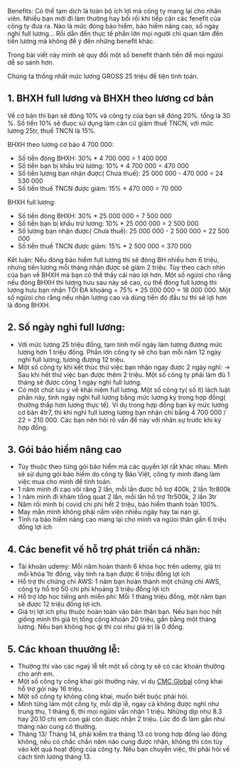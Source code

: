 Benefits: Có thể tạm dịch là toàn bộ ích lợi mà công ty mang lại cho nhân viên.
Nhiều bạn mới đi làm thường hay bối rối khi tiếp cận các fenefit của công ty đưa ra. Nào là mức đóng bảo hiểm, bảo hiểm nâng cao, số ngày nghỉ full lương... Rồi dẫn đến thực tế phần lớn mọi người chỉ quan tâm đến tiền lương mà không để ý đến những benefit khác. 

Trong bài viết này mình sẽ quy đổi một số benefit thành tiền để mọi ngừoi dễ so sánh hơn.

Chúng ta thống nhất mức lương GROSS 25 triệu để tiện tính toán. 

## 1. BHXH full lương và BHXH theo lương cơ bản
Về cơ bản thì bạn sẽ đóng 10% và công ty của bạn sẽ đóng 20%. tổng là 30 %. Số tiền 10% sẽ đuọc sử dụng làm căn cứ giảm thuế TNCN, với mức lương 25tr, thuế TNCN là 15%.

BHXH theo lương cơ bảo 4 700 000:

 - Số tiền đóng BHXH: 30% * 4 700 000 = 1 400 000
 - Số tiền bạn bị khấu trừ lương: 10% * 4 700 000  = 470 000
 - Số tiền lương bạn nhận được( Chưa thuế): 25 000 000 - 470 000 = 24 530 000
 - Số tiền thuế TNCN được giảm: 15% * 470 000 = 70 000

BHXH full lương:

 - Số tiền đóng BHXH: 30% * 25 000 000 = 7 500 000
 - Số tiền bạn bị khấu trừ lương: 10% *  25 000 000 = 2 500 000
 - Số lương bạn nhận được( Chưa thuế): 25 000 000 - 2 500 000 = 22 500 000
 - Số tiền thuế TNCN được giảm: 15% * 2 500 000 = 370 000

Kết luận: Nếu đóng bảo hiểm full lương thì sẽ đóng BH nhiều hơn 6 triệu, nhưng tiền lương mỗi tháng nhận được sẽ giảm 2 triệu. Tùy theo cách nhìn của bạn về BHXH mà bạn có thể thấy cái nào lợi hơn. Một số ngừoi cho rằng nếu đóng BHXH thì lương hưu sau này sẽ cao, cụ thể đóng full lương thì lương hưu bạn nhận TỐI ĐA khoảng = 75% * 25 000 000 = 18 000 000. Một số ngừoi cho rằng nếu nhận lương cao và dùng tiền đó đầu tư thì sẽ lợi hơn là đóng BHXH.

## 2. Số ngày nghỉ full lương:

- Với mức lương 25 triệu đồng, tạm tính môĩ ngày làm tương đương mức lương hơn 1 triệu đồng. Phần lớn công ty sẽ cho bạn mỗi năm 12 ngày nghỉ full lương, tương đượng 12 triệu.
- Một số công ty khi kết thúc thử việc bạn nhận ngay được 2 ngày nghỉ: -> Sau khi hết thử việc bạn được thêm 2 triệu. Một số công ty phải làm đủ 1 tháng sẽ được cộng 1 ngày nghỉ full lương.
- Có một chút lưu ý về khái niệm full lương. Một số công ty( số ít) lách luật phần này, tính ngày nghỉ full lương bằng mức lương ký trong hợp đồng( thường thấp hơn lương thực tế). Ví dụ trong hợp đồng bạn ký mức lương cơ bản 4tr7, thì khi nghỉ full lương lương bạn nhận chỉ bằng 4 700 000 / 22 = 210 000. Các bạn nên hỏi rõ vấn đề này với nhân sự trước khi ký hợp đồng.

## 3. Gói bảo hiểm nâng cao

- Tùy thuộc theo từng gói bảo hiểm mà các quyền lợi rất khác nhau. Mình sẽ sử dụng gói bảo hiểm do công ty Bảo Việt, công ty mình đang làm việc mua cho mình để tính toán.
- 1 năm mình đi cạo vôi răng 2 lần, mỗi lần được hỗ trợ 400k, 2 lần 1tr800k
- 1 năm mình đi khám tổng quat 2 lần, mỗi lần hỗ trợ 1tr500k, 2 lần 3tr
- Năm rồi mình bị covid chi phí hết 2 triệu, bảo hiểm thanh toán 100%.
- May mắn mình không phải nằm viện nhiều ngày hay tai nạn gì.
- Tính ra bảo hiểm nâng cao mang lại cho mình và ngừoi thân gần 6 triệu đồng lợi ích

## 4. Các benefit về hỗ trợ phát triển cá nhân:

- Tài khoản udemy: Mỗi năm hoàn thành 6 khóa học trên udemy, giá trị mỗi khóa 1tr đồng, vậy tính ra bạn được 6 triệu đồng lợi ích
- Hỗ trợ thi chứng chỉ AWS: 1 năm bạn hoàn thành một chứng chỉ AWS, công ty hỗ trợ 50 chi phí khoảng 3 triệu đồng lợi ích
- Hỗ trợ lớp học tiếng anh miễn phí: Mỗi 1 tháng triệu đồng, một năm bạn sẽ được 12 triệu đồng lợi ích.
- Giá trị lợi ích phụ thuộc hoàn toàn vào bản thân bạn. Nếu bạn học hết giống mình thì giá trị tổng cộng khoản 20 triệu, gần bằng một tháng lương. Nếu bạn không học gì thì coi như giá trị là 0 đồng.


## 5. Các khoan thuưởng lễ:
- Thường thì vào các ngaỳ lễ tết một số công ty sẽ có các khoản thưởng cho anh em. 
- Một số công ty công khai gói thưởng này, ví dụ [CMC Global](https://cmcglobal.com.vn/careers/) công khai hỗ trợ gói này 16 triệu.
- Một số công ty không công khai, muốn biết buộc phải hỏi.
- Mình từng làm một công ty, mỗi dịp lễ, ngay cả không được nghỉ như trung thu, 1 tháng 6, thì mọi ngừoi vẫn nhận 1 triệu. Những dịp như 8.3 hay 20.10 chị em con gái còn được nhận 2 triệu. Lúc đó đi làm gần như tháng nào cung có thưởng.
- Tháng 13/ Tháng 14, phải kiểm tra tháng 13 có trong hợp đồng lao động không, nếu có chắc chắn năm nào cung được nhận, không thì còn tùy vào kết quả hoạt động của công ty. Nếu bạn chuyển việc, thì phải hỏi về cách tính lương tháng 13.